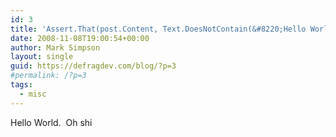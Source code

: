 ```yaml
---
id: 3
title: 'Assert.That(post.Content, Text.DoesNotContain(&#8220;Hello World&#8221;));'
date: 2008-11-08T19:00:54+00:00
author: Mark Simpson
layout: single
guid: https://defragdev.com/blog/?p=3
#permalink: /?p=3
tags:
  - misc
---
```

Hello World.  Oh shi